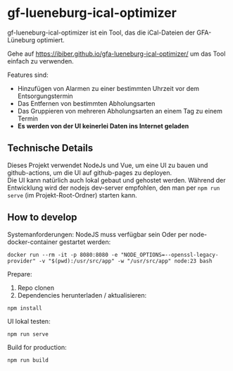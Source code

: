 # gf-lueneburg-ical-optimizer
gf-lueneburg-ical-optimizer ist ein Tool, das die iCal-Dateien der GFA-Lüneburg optimiert.

Gehe auf https://ibiber.github.io/gfa-lueneburg-ical-optimizer/ um das Tool einfach zu verwenden.

Features sind:
* Hinzufügen von Alarmen zu einer bestimmten Uhrzeit vor dem Entsorgungstermin
* Das Entfernen von bestimmten Abholungsarten
* Das Gruppieren von mehreren Abholungsarten an einem Tag zu einem Termin
* **Es werden von der UI keinerlei Daten ins Internet geladen**

## Technische Details
Dieses Projekt verwendet NodeJs und Vue, um eine UI zu bauen und github-actions, um die UI auf github-pages zu deployen.  
Die UI kann natürlich auch lokal gebaut und gehostet werden. Während der Entwicklung wird der nodejs dev-server empfohlen, den man per `npm run serve` (im Projekt-Root-Ordner) starten kann.

## How to develop
Systemanforderungen:
NodeJS muss verfügbar sein
Oder per node-docker-container gestartet werden:
```
docker run --rm -it -p 8080:8080 -e "NODE_OPTIONS=--openssl-legacy-provider" -v "$(pwd):/usr/src/app" -w "/usr/src/app" node:23 bash
```

Prepare:
1. Repo clonen
2. Dependencies herunterladen / aktualisieren:
```
npm install
```

UI lokal testen:
```
npm run serve
```

Build for production:
```
npm run build
```
